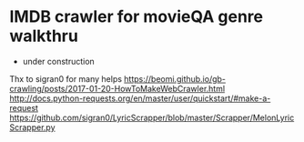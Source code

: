 # IMDB crawler for movieQA genre walkthru
 - under construction

Thx to sigran0 for many helps
https://beomi.github.io/gb-crawling/posts/2017-01-20-HowToMakeWebCrawler.html
http://docs.python-requests.org/en/master/user/quickstart/#make-a-request
https://github.com/sigran0/LyricScrapper/blob/master/Scrapper/MelonLyricScrapper.py